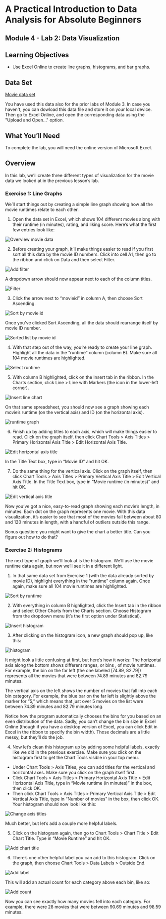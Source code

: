 # A Practical Introduction to Data Analysis for Absolute Beginners

## Module 4 - Lab 2: Data Visualization

## Learning Objectives

* Use Excel Online to create line graphs, histograms, and bar graphs.

## Data Set

[Movie data set](../Module%203%20Our%20Data%20Structures/Module%203%20Lab%20Data%20Structures%20-%20movie%20data.xlsx)

You have used this data also for the prior labs of Module 3. In case you haven't, you can dowload this data file and store it on your local device. Then go to Excel Online, and open the corresponding data using the "Upload and Open..." option.

## What You’ll Need

To complete the lab, you will need the online version of Microsoft Excel.

## Overview

In this lab, we’ll create three different types of visualization for the movie data we looked at in the previous lesson’s lab.

### Exercise 1: Line Graphs

We’ll start things out by creating a simple line graph showing how all the movie runtimes relate to each other.

1. Open the data set in Excel, which shows 104 different movies along with their runtime (in minutes), rating, and liking score. Here’s what the first few entries look like:

![Overview movie data](img/2020-07-09-07-52-29.png)

2. Before creating your graph, it’ll make things easier to read if you first sort all this data by the movie ID numbers. Click into cell A1, then go to the ribbon and click on Data and then select Filter.

![Add filter](img/2020-07-09-07-54-51.png)

A dropdown arrow should now appear next to each of the column titles.

![Filter](img/2020-07-09-07-56-05.png)

3. Click the arrow next to “movieid” in column A, then choose Sort Ascending.

![Sort by movie id](img/2020-07-09-07-58-51.png)

Once you’ve clicked Sort Ascending, all the data should rearrange itself by movie ID number.

![Sorted list by movie id](img/2020-07-09-07-59-37.png)

4. With that step out of the way, you’re ready to create your line graph. Highlight all the data in the “runtime” column (column B). Make sure all 104 movie runtimes are highlighted.

![Select runtime](img/2020-07-09-08-01-25.png)

5. With column B highlighted, click on the Insert tab in the ribbon. In the Charts section, click Line > Line with Markers (the icon in the lower-left corner).

![Insert line chart](img/2020-07-09-08-03-04.png)

On that same spreadsheet, you should now see a graph showing each movie’s runtime (on the vertical axis) and ID (on the horizontal axis).

![runtime graph](img/2020-07-09-08-04-46.png)

6. Finish up by adding titles to each axis, which will make things easier to read. Click on the graph itself, then click Chart Tools > Axis Titles > Primary Horizontal Axis Title > Edit Horizontal Axis Title.

![Edit horizontal axis title](img/2020-07-09-08-08-03.png)

In the Title Text box, type in “Movie ID” and hit OK.

7. Do the same thing for the vertical axis. Click on the graph itself, then click Chart Tools > Axis Titles > Primary Vertical Axis Title > Edit Vertical Axis Title. In the Title Text box, type in “Movie runtime (in minutes)” and hit OK.

![Edit vertical axis title](img/2020-07-09-08-10-11.png)

Now you’ve got a nice, easy-to-read graph showing each movie’s length, in minutes. Each dot on the graph represents one movie. With this data visualization, it’s easier to see that most of the movies fall between about 80 and 120 minutes in length, with a handful of outliers outside this range.

Bonus question: you might want to give the chart a better title. Can you figure out how to do that?

### Exercise 2: Histograms

The next type of graph we’ll look at is the histogram. We’ll use the movie runtime data again, but now we’ll see it in a different light.

1. In that same data set from Exercise 1 (with the data already sorted by movie ID), highlight everything in the “runtime” column again. Once again, make sure all 104 movie runtimes are highlighted.

![Sort by runtime](img/2020-07-20-10-04-00.png)

2. With everything in column B highlighted, click the Insert tab in the ribbon and select Other Charts from the Charts section. Choose Histogram from the dropdown menu (it’s the first option under Statistical).

![Insert histogram](img/2020-07-20-10-06-51.png)

3. After clicking on the histogram icon, a new graph should pop up, like this:

![histogram](img/2020-07-20-10-08-26.png)

It might look a little confusing at first, but here’s how it works: The horizontal axis along the bottom shows different ranges, or bins , of movie runtimes. For example, the bin on the far left (the one labeled [74.89, 82.79]) represents all the movies that were between 74.89 minutes and 82.79 minutes.

The vertical axis on the left shows the number of movies that fall into each bin category. For example, the blue bar on the far left is slightly above the marker for “5,” which means that just over 5 movies on the list were between 74.89 minutes and 82.79 minutes long.

Notice how the program automatically chooses the bins for you based on an even distribution of the data. Sadly, you can’t change the bin size in Excel Online (though if you have a desktop version of Excel, you can click Edit in Excel in the ribbon to specify the bin width). Those decimals are a little messy, but they’ll do the job.

4. Now let’s clean this histogram up by adding some helpful labels, exactly like we did in the previous exercise. Make sure you click on the histogram first to get the Chart Tools visible in your top menu.

* Under Chart Tools > Axis Titles, you can add titles for the vertical and horizontal axes. Make sure you click on the graph itself first.
* Click Chart Tools > Axis Titles > Primary Horizontal Axis Title > Edit Horizontal Axis Title, type in “Movie runtime (in minutes)” in the box, then click OK.
* Then click Chart Tools > Axis Titles > Primary Vertical Axis Title > Edit Vertical Axis Title, type in “Number of movies” in the box, then click OK. Your histogram should now look like this:

![Change axis titles](img/2020-07-20-10-13-30.png)

Much better, but let’s add a couple more helpful labels.

5. Click on the histogram again, then go to Chart Tools > Chart Title > Edit Chart Title. Type in “Movie Runtime” and hit OK.

![Add chart title](img/2020-07-20-10-15-16.png)

6. There’s one other helpful label you can add to this histogram. Click on the graph, then choose Chart Tools > Data Labels > Outside End.

![Add label](img/2020-07-20-10-17-13.png)

This will add an actual count for each category above each bin, like so:

![Add count](img/2020-07-20-10-18-06.png)

Now you can see exactly how many movies fell into each category. For example, there were 28 movies that were between 90.69 minutes and 98.59 minutes.
